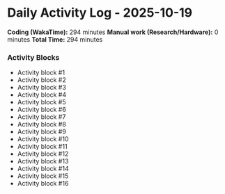 # Daily Activity Log - 2025-10-19

**Coding (WakaTime):** 294 minutes
**Manual work (Research/Hardware):** 0 minutes
**Total Time:** 294 minutes

### Activity Blocks
- Activity block #1
- Activity block #2
- Activity block #3
- Activity block #4
- Activity block #5
- Activity block #6
- Activity block #7
- Activity block #8
- Activity block #9
- Activity block #10
- Activity block #11
- Activity block #12
- Activity block #13
- Activity block #14
- Activity block #15
- Activity block #16
